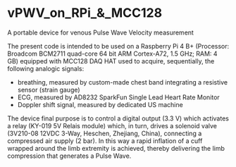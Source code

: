 # vPWV_on_RPi_&_MCC128
A portable device for venous Pulse Wave Velocity measurement

The present code is intended to be used on a Raspberry Pi 4 B+ (Processor: Broadcom BCM2711 quad-core 64 bit ARM Cortex-A72, 1.5 GHz; RAM: 4 GB) equipped with MCC128 DAQ HAT used to acquire, sequentially, the following analogic signals:

- breathing, measured by custom-made chest band integrating a resistive sensor (strain gauge)
- ECG, measured by AD8232 SparkFun Single Lead Heart Rate Monitor
- Doppler shift signal, measured by dedicated US machine

The device final purpose is to control a digital output (3.3 V) which activates a relay (KY-019 5V Relais module) which, in turn, drives a solenoid valve (3V210-08 12VDC 3-Way, Heschen, Zhejiang, China), connecting a compressed air supply (2 bar). In this way a rapid inflation of a cuff wrapped around the limb extremity is achieved, thereby delivering the limb compression that generates a Pulse Wave.
